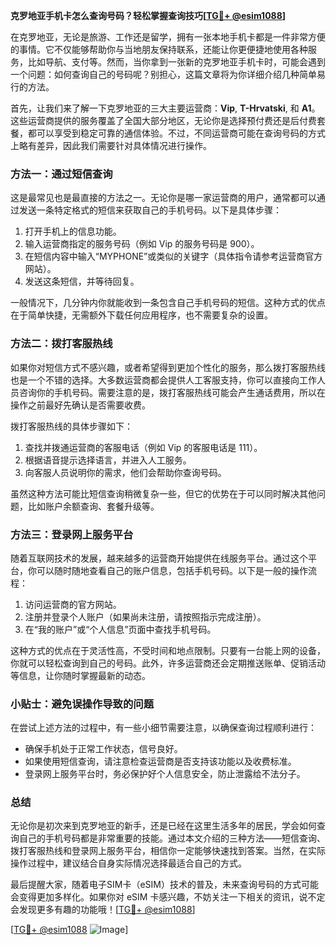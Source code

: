 **克罗地亚手机卡怎么查询号码？轻松掌握查询技巧[[TG💪+ @esim1088](https://t.me/s/esim1088)]**

在克罗地亚，无论是旅游、工作还是留学，拥有一张本地手机卡都是一件非常方便的事情。它不仅能够帮助你与当地朋友保持联系，还能让你更便捷地使用各种服务，比如导航、支付等。然而，当你拿到一张新的克罗地亚手机卡时，可能会遇到一个问题：如何查询自己的号码呢？别担心，这篇文章将为你详细介绍几种简单易行的方法。

首先，让我们来了解一下克罗地亚的三大主要运营商：**Vip**, **T-Hrvatski**, 和 **A1**。这些运营商提供的服务覆盖了全国大部分地区，无论你是选择预付费还是后付费套餐，都可以享受到稳定可靠的通信体验。不过，不同运营商可能在查询号码的方式上略有差异，因此我们需要针对具体情况进行操作。

### 方法一：通过短信查询

这是最常见也是最直接的方法之一。无论你是哪一家运营商的用户，通常都可以通过发送一条特定格式的短信来获取自己的手机号码。以下是具体步骤：

1. 打开手机上的信息功能。
2. 输入运营商指定的服务号码（例如 Vip 的服务号码是 900）。
3. 在短信内容中输入“MYPHONE”或类似的关键字（具体指令请参考运营商官方网站）。
4. 发送这条短信，并等待回复。

一般情况下，几分钟内你就能收到一条包含自己手机号码的短信。这种方式的优点在于简单快捷，无需额外下载任何应用程序，也不需要复杂的设置。

### 方法二：拨打客服热线

如果你对短信方式不感兴趣，或者希望得到更加个性化的服务，那么拨打客服热线也是一个不错的选择。大多数运营商都会提供人工客服支持，你可以直接向工作人员咨询你的手机号码。需要注意的是，拨打客服热线可能会产生通话费用，所以在操作之前最好先确认是否需要收费。

拨打客服热线的具体步骤如下：

1. 查找并拨通运营商的客服电话（例如 Vip 的客服电话是 111）。
2. 根据语音提示选择语言，并进入人工服务。
3. 向客服人员说明你的需求，他们会帮助你查询号码。

虽然这种方法可能比短信查询稍微复杂一些，但它的优势在于可以同时解决其他问题，比如账户余额查询、套餐升级等。

### 方法三：登录网上服务平台

随着互联网技术的发展，越来越多的运营商开始提供在线服务平台。通过这个平台，你可以随时随地查看自己的账户信息，包括手机号码。以下是一般的操作流程：

1. 访问运营商的官方网站。
2. 注册并登录个人账户（如果尚未注册，请按照指示完成注册）。
3. 在“我的账户”或“个人信息”页面中查找手机号码。

这种方式的优点在于灵活性高，不受时间和地点限制。只要有一台能上网的设备，你就可以轻松查询到自己的号码。此外，许多运营商还会定期推送账单、促销活动等信息，让你随时掌握最新的动态。

### 小贴士：避免误操作导致的问题

在尝试上述方法的过程中，有一些小细节需要注意，以确保查询过程顺利进行：

- 确保手机处于正常工作状态，信号良好。
- 如果使用短信查询，请注意检查运营商是否支持该功能以及收费标准。
- 登录网上服务平台时，务必保护好个人信息安全，防止泄露给不法分子。

### 总结

无论你是初次来到克罗地亚的新手，还是已经在这里生活多年的居民，学会如何查询自己的手机号码都是非常重要的技能。通过本文介绍的三种方法——短信查询、拨打客服热线和登录网上服务平台，相信你一定能够快速找到答案。当然，在实际操作过程中，建议结合自身实际情况选择最适合自己的方式。

最后提醒大家，随着电子SIM卡（eSIM）技术的普及，未来查询号码的方式可能会变得更加多样化。如果你对 eSIM 卡感兴趣，不妨关注一下相关的资讯，说不定会发现更多有趣的功能哦！[[TG💪+ @esim1088](https://t.me/s/esim1088)]

[[TG💪+ @esim1088](https://t.me/s/esim1088) ![Image](https://i.postimg.cc/4NQfJmqS/Snipaste-2025-05-13-00-14-12.png)]
